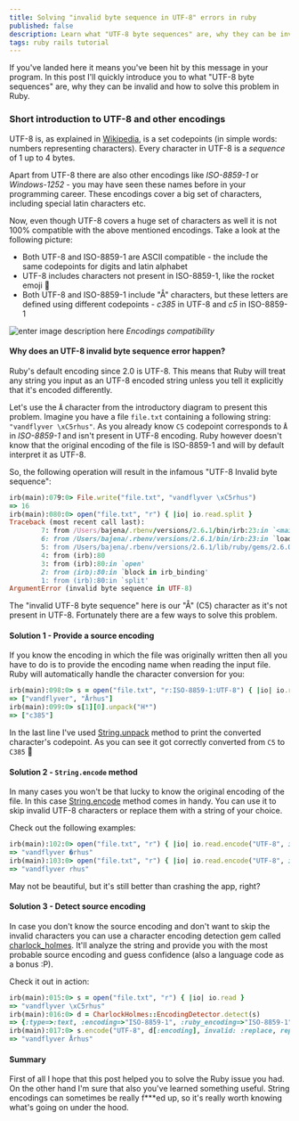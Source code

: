 ```yaml
---
title: Solving "invalid byte sequence in UTF-8" errors in ruby
published: false
description: Learn what "UTF-8 byte sequences" are, why they can be invalid and how to solve this problem in Ruby.
tags: ruby rails tutorial
---
```


If you've landed here it means you've been hit by this message in your program. In this post I'll quickly introduce you to what "UTF-8 byte sequences" are, why they can be invalid and how to solve this problem in Ruby.

### Short introduction to UTF-8 and other encodings
UTF-8 is, as explained in [Wikipedia](https://en.wikipedia.org/wiki/UTF-8), is a set codepoints (in simple words: numbers representing characters). Every character in UTF-8 is a *sequence* of 1 up to 4 bytes.

Apart from UTF-8 there are also other encodings like *ISO-8859-1* or *Windows-1252* - you may have seen these names before in your programming career. These encodings cover a big set of characters, including special latin characters etc.

Now, even though UTF-8 covers a huge set of characters as well it is not 100% compatible with the above mentioned encodings. Take a look at the following picture:
 - Both UTF-8 and ISO-8859-1 are ASCII compatible - the include the same codepoints for digits and latin alphabet
 - UTF-8 includes characters not present in ISO-8859-1, like the rocket emoji 🚀
 - Both UTF-8 and ISO-8859-1 include "Å" characters, but these letters are defined using different codepoints - *c385* in UTF-8 and *c5* in ISO-8859-1

![enter image description here](https://user-images.githubusercontent.com/5732023/77397158-5cab8f00-6da5-11ea-85a4-55deac96f280.png)
*Encodings compatibility*

#### Why does an UTF-8 invalid byte sequence error happen?
Ruby's default encoding since 2.0 is UTF-8. This means that Ruby will treat any string you input as an UTF-8 encoded string unless you tell it explicitly that it's encoded differently.

Let's use the `Å` character from the introductory diagram to present this problem.
Imagine you have a file `file.txt` containing a following string: `"vandflyver \xC5rhus"`.  As you already know `C5` codepoint corresponds to `Å` in *ISO-8859-1* and isn't present in UTF-8 encoding. Ruby however doesn't know that the original encoding of the file is ISO-8859-1 and will by default interpret it as UTF-8.

So, the following operation will result in the infamous "UTF-8 Invalid byte sequence":
```ruby
irb(main):079:0> File.write("file.txt", "vandflyver \xC5rhus")
=> 16
irb(main):080:0> open("file.txt", "r") { |io| io.read.split }
Traceback (most recent call last):
        7: from /Users/bajena/.rbenv/versions/2.6.1/bin/irb:23:in `<main>'
        6: from /Users/bajena/.rbenv/versions/2.6.1/bin/irb:23:in `load'
        5: from /Users/bajena/.rbenv/versions/2.6.1/lib/ruby/gems/2.6.0/gems/irb-1.0.0/exe/irb:11:in `<top (required)>'
        4: from (irb):80
        3: from (irb):80:in `open'
        2: from (irb):80:in `block in irb_binding'
        1: from (irb):80:in `split'
ArgumentError (invalid byte sequence in UTF-8)
```

The "invalid UTF-8 byte sequence" here is our "Å" (C5) character as it's not present in UTF-8. Fortunately there are a few ways to solve this problem.

#### Solution 1 - Provide a source encoding
If you know the encoding in which the file was originally written then all you have to do is to provide the encoding name when reading the input file. Ruby will automatically handle the character conversion for you:
```ruby
irb(main):098:0> s = open("file.txt", "r:ISO-8859-1:UTF-8") { |io| io.read.split }
=> ["vandflyver", "Århus"]
irb(main):099:0> s[1][0].unpack("H*")
=> ["c385"]
```

In the last line I've used [String.unpack](https://ruby-doc.org/core-2.7.0/String.html#method-i-unpack) method to print the converted character's codepoint. As you can see it got correctly converted from `C5` to `C385` 🎉

#### Solution 2 - `String.encode` method
In many cases you won't be that lucky to know the original encoding of the file. In this case [String.encode](https://ruby-doc.org/core-2.7.0/String.html#method-i-encode) method comes in handy. You can use it to skip invalid UTF-8 characters or replace them with a string of your choice.

Check out the following examples:
```ruby
irb(main):102:0> open("file.txt", "r") { |io| io.read.encode("UTF-8", invalid: :replace) }
=> "vandflyver �rhus"
irb(main):103:0> open("file.txt", "r") { |io| io.read.encode("UTF-8", invalid: :replace, replace: "") }
=> "vandflyver rhus"
```

May not be beautiful, but it's still better than crashing the app, right?

#### Solution 3 - Detect source encoding
In case you don't know the source encoding and don't want to skip the invalid characters you can use a character encoding detection gem called [charlock_holmes](https://github.com/brianmario/charlock_holmes).
It'll analyze the string and provide you with the most probable source encoding and guess confidence (also a language code as a bonus :P).

Check it out in action:
```ruby
irb(main):015:0> s = open("file.txt", "r") { |io| io.read }
=> "vandflyver \xC5rhus"
irb(main):016:0> d = CharlockHolmes::EncodingDetector.detect(s)
=> {:type=>:text, :encoding=>"ISO-8859-1", :ruby_encoding=>"ISO-8859-1", :confidence=>70, :language=>"nl"}
irb(main):017:0> s.encode("UTF-8", d[:encoding], invalid: :replace, replace: "")
=> "vandflyver Århus"
```

#### Summary
First of all I hope that this post helped you to solve the Ruby issue you had. On the other hand I'm sure that also you've learned something useful. String encodings can sometimes be really f***ed up, so it's really worth knowing what's going on under the hood.
